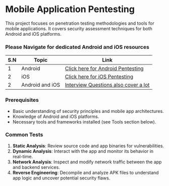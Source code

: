 # Mobile Application Pentesting

This project focuses on penetration testing methodologies and tools for mobile applications. It covers security assessment techniques for both Android and iOS platforms.

### Please Navigate for dedicated Android and iOS resources

 | S.N | Topic                                    | Link |
|-----|------------------------------------------|------|
| 1 | Android      | [Click here for Android Pentesting](https://github.com/m14r41/PentestingEverything/tree/main/Mobile%20Pentesting/Android%20Pentesting) |
| 2 | iOS          | [Click here for iOS Pentesting](https://github.com/m14r41/PentestingEverything/tree/main/Mobile%20Pentesting/iOS%20Pentesting) |
| 2 | Android and iOS          | [Interview Questions also cover a lot](https://github.com/m14r41/CyberSecurity-Interview/blob/main/Interview-Level-2.md) |

### Prerequisites

- Basic understanding of security principles and mobile app architectures.
- Knowledge of Android and iOS platforms.
- Necessary tools and frameworks installed (see Tools section below).

### Common Tests

1. **Static Analysis**: Review source code and app binaries for vulnerabilities.
2. **Dynamic Analysis**: Interact with the app and monitor its behavior in real-time.
3. **Network Analysis**: Inspect and modify network traffic between the app and backend services.
4. **Reverse Engineering**: Decompile and analyze APK files to understand app logic and uncover potential security flaws.

